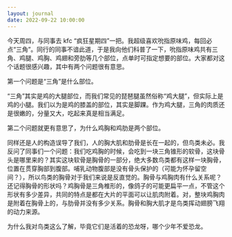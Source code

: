 ```yaml
---
layout: journal
date: 2022-09-22 10:00:00
---
```


今天周四，与同事去 kfc “疯狂星期四”一把。我超级喜欢吮指原味鸡，每回必点“三角”。同行的同事不谙此道，于是我向他们科普了一下，吮指原味鸡共有三角、鸡腿、鸡胸、鸡翅和旁肋等几个部位，点单时可指定想要的部位。大家都对这个话题很感兴趣，其中有两个问题很有意思。

第一个问题是“三角”是什么部位。

“三角”其实是鸡的大腿部位，而我们常见的琵琶腿虽然俗称“鸡大腿”，但实际上是鸡的小腿。我们以为是鸡的膝盖的部位，其实是脚踝。作为鸡大腿，三角的肉质还是很嫩的，分量又大，吃起来真是相当满足。

第二个问题就更有意思了，为什么鸡胸和鸡肋是两个部位。

同样还是人的构造误导了我们，人的胸大肌和肋骨是长在一起的，但鸟类未必。我反问了同事们一个问题：我们吃鸡胸的时候，会吃到一块三角锥形的软骨，这块骨头是哪里来的？其实这块软骨是胸骨的一部分，绝大多数鸟类都有这样一块胸骨，位置在贯穿胸部到腹部。哺乳动物腹部是没有骨头保护的（可能为怀孕留空间？），所以鸟类的胸骨对于我们来说是反直觉的。胸骨与鸡胸肉有什么关系呢？还记得胸骨的形状吗？鸡胸骨是三角椎形的，像鸽子的可能更扁平一点，不管这个形状有多少差异，共同的特点是都在大片的平面可以让肌肉附着。对，整块鸡胸肉是附着在胸骨上的，与肋骨并没有多少关系。胸骨和胸大肌才是鸟类挥动翅膀飞翔的动力来源。

为什么我对鸟类这么了解，毕竟它们是活着的恐龙呀，哪个少年不爱恐龙。
